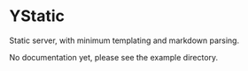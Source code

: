 
YStatic
=======

Static server, with minimum templating and markdown parsing.

No documentation yet, please see the example directory.

